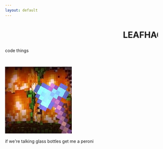 ```yaml
---
layout: default
---
```


<h1 class="haha"><marquee>LEAFHACKER&trade;</marquee></h1>

<p>code things</p>

<br>

<p><img src="img/beef.png" title="0x_irl"></p>

<p>if we're talking glass bottles get me a peroni</p>
